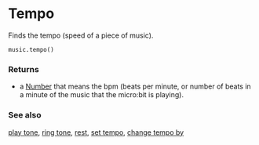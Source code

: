 # Tempo

Finds the tempo (speed of a piece of music).

```sig
music.tempo()
```

### Returns

* a [Number](/reference/types/number) that means the bpm (beats per minute, or number of beats in a minute of the music that the micro:bit is playing).

### See also

[play tone](/reference/music/play-tone), [ring tone](/reference/music/ring-tone), [rest](/reference/music/rest), [set tempo](/reference/music/set-tempo), [change tempo by](/reference/music/change-tempo-by)

